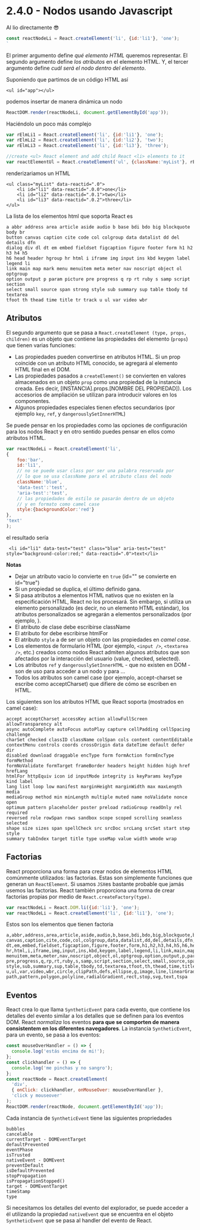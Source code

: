 # 2.4.0 - Nodos usando Javascript

Al lio directamente 😎

```javascript
const reactNodeLi = React.createElement('li', {id:'li1'}, 'one');
`
```

El primer argumento define _qué elemento HTML_ queremos representar. El segundo argumento define _los atributos_ en el elemento HTML. Y, el tercer argumento define _cuál será el nodo dentro del elemento_.

Suponiendo que partimos de un código HTML así

```markup
<ul id="app"></ul>
```

podemos insertar de manera dinámica un nodo

```javascript
ReactDOM.render(reactNodeLi, document.getElementById('app'));
```

Haciéndolo un poco más complejo

```javascript
var rElmLi1 = React.createElement('li', {id:'li1'}, 'one');
var rElmLi2 = React.createElement('li', {id:'li2'}, 'two');
var rElmLi3 = React.createElement('li', {id:'li3'}, 'three');

//create <ul> React element and add child React <li> elements to it
var reactElementUl = React.createElement('ul', {className:'myList'}, rElmLi1,rElmLi2,rElmLi3);
```

renderizariamos un HTML

```markup
<ul class="myList" data-reactid=".0">
    <li id="li1" data-reactid=".0.0">one</li>
    <li id="li2" data-reactid=".0.1">two</li>
    <li id="li3" data-reactid=".0.2">three</li>
</ul>
```

La lista de los elementos html que soporta React es

```text
a abbr address area article aside audio b base bdi bdo big blockquote body br
button canvas caption cite code col colgroup data datalist dd del details dfn
dialog div dl dt em embed fieldset figcaption figure footer form h1 h2 h3 h4 h5
h6 head header hgroup hr html i iframe img input ins kbd keygen label legend li
link main map mark menu menuitem meta meter nav noscript object ol optgroup
option output p param picture pre progress q rp rt ruby s samp script section
select small source span strong style sub summary sup table tbody td textarea
tfoot th thead time title tr track u ul var video wbr
```

## Atributos

El segundo argumento que se pasa a `React.createElement (type, props, children)` es un objeto que contiene las propiedades del elemento \(`props`\) que tienen varias funciones:

* Las propiedades pueden convertirse en atributos HTML. Si un prop coincide con un atributo HTML conocido, se agregará al elemento HTML final en el DOM.
* Las propiedades pasados a `createElement()` se convierten en valores almacenados en un objeto `prop` como una propiedad de la instancia creada. Ees decir, \[INSTANCIA\].props.\[NOMBRE DEL PROPIEDAD\]\). Los accesorios de ampliación se utilizan para introducir valores en los componentes.
* Algunos propiedades especiales tienen efectos secundarios \(por ejemplo `key`, `ref`, y `dangerouslySetInnerHTML`\)

Se puede pensar en los propiedades como las opciones de configuración para los nodos React y en otro sentido puedes pensar en ellos como atributos HTML.

```javascript
var reactNodeLi = React.createElement('li',
{
    foo:'bar',
    id:'li1',
    // no se puede usar class por ser una palabra reservada por
    // lo que se usa className para el atributo class del nodo
    className:'blue',
    'data-test':'test',
    'aria-test':'test',
    // las propiedades de estilo se pasarán dentro de un objeto
    // y en formato como camel case
    style:{backgroundColor:'red'}
},
'text'
);
```

el resultado sería

```markup
 <li id="li1" data-test="test" class="blue" aria-test="test" style="background-color:red;" data-reactid=".0">text</li>
```

**Notas**

* Dejar un atributo vacio lo convierte en `true` \(id="" se convierte en id="true"\)
* Si un propiedad se duplica, el último definido gana.
* Si pasa atributos a elementos HTML nativos que no existen en la especificación HTML, React no los procesará. Sin embargo, si utiliza un elemento personalizado \(es decir, no un elemento HTML estándar\), los atributos personalizados se agregarán a elementos personalizados \(por ejemplo, \).
* El atributo de clase debe escribirse className
* El atributo for debe escribirse htmlFor
* El atributo `style` a de ser un objeto con las propiedades en _camel case_.
* Los elementos de formulario HTML \(por ejemplo, `<input />`, `<textarea />`, etc.\) creados como nodos React admiten algunos atributos que son afectados por la interacción del usuario \(value, checked, selected\).
* Los atributos `ref` y `dangerouslySetInnerHTML` - que no existen en DOM - son de uso para acceder a un nodo y para ...
* Todos los atributos son camel case \(por ejemplo, accept-charset se escribe como acceptCharset\) que difiere de cómo se escriben en HTML.

Los siguientes son los atributos HTML que React soporta \(mostrados en camel case\):

```text
accept acceptCharset accessKey action allowFullScreen allowTransparency alt
async autoComplete autoFocus autoPlay capture cellPadding cellSpacing challenge
charSet checked classID className colSpan cols content contentEditable
contextMenu controls coords crossOrigin data dateTime default defer dir
disabled download draggable encType form formAction formEncType formMethod
formNoValidate formTarget frameBorder headers height hidden high href hrefLang
htmlFor httpEquiv icon id inputMode integrity is keyParams keyType kind label
lang list loop low manifest marginHeight marginWidth max maxLength media
mediaGroup method min minLength multiple muted name noValidate nonce open
optimum pattern placeholder poster preload radioGroup readOnly rel required
reversed role rowSpan rows sandbox scope scoped scrolling seamless selected
shape size sizes span spellCheck src srcDoc srcLang srcSet start step style
summary tabIndex target title type useMap value width wmode wrap
```

## Factorias

React proporciona una forma para crear nodos de elementos HTML comúnmente utilizados: las factorias. Estas son simplemente funciones que generan un `ReactElement`. Si usamos `JSX`es bastante probable que jamás usemos las factorias. React también proporciona una forma de crear factorías propias por medio de `React.createFactory(type)`.

```javascript
var reactNodeLi = React.DOM.li({id:'li1'}, 'one');
var reactNodeLi = React.createElement('li', {id:'li1'}, 'one');
```

Estos son los elementos que tienen factoria

```text
a,abbr,address,area,article,aside,audio,b,base,bdi,bdo,big,blockquote,body,br,button,
canvas,caption,cite,code,col,colgroup,data,datalist,dd,del,details,dfn,dialog,div,dl,
dt,em,embed,fieldset,figcaption,figure,footer,form,h1,h2,h3,h4,h5,h6,head,header,hgroup,
hr,html,i,iframe,img,input,ins,kbd,keygen,label,legend,li,link,main,map,mark,menu,
menuitem,meta,meter,nav,noscript,object,ol,optgroup,option,output,p,param,picture,
pre,progress,q,rp,rt,ruby,s,samp,script,section,select,small,source,span,strong,
style,sub,summary,sup,table,tbody,td,textarea,tfoot,th,thead,time,title,tr,track,
u,ul,var,video,wbr,circle,clipPath,defs,ellipse,g,image,line,linearGradient,mask,
path,pattern,polygon,polyline,radialGradient,rect,stop,svg,text,tspa
```

## Eventos

React crea lo que llama `SyntheticEvent` para cada evento, que contiene los detalles del evento similar a los detalles que se definen para los eventos DOM. React _normaliza_ los eventos **para que se comporten de manera consistentem en los diferentes navegadores**. La instancia `SyntheticEvent`, para un evento, se pasa a los eventos:

```javascript
const mouseOverHandler = () => {
  console.log('estás encima de mi!');
};
const clickhandler = () => {
  console.log('me pinchas y no sangro');
};
const reactNode = React.createElement(
  'div',
  { onClick: clickhandler, onMouseOver: mouseOverHandler },
  'click y mouseover'
);
ReactDOM.render(reactNode, document.getElementById('app'));
```

Cada instancia de `SyntheticEvent` tiene las siguientes propriedades

```text
bubbles
cancelable
currentTarget - DOMEventTarget
defaultPrevented
eventPhase
isTrusted
nativeEvent - DOMEvent
preventDefault
isDefaultPrevented
stopPropagation
isPropagationStopped()
target - DOMEventTarget
timeStamp
type
```

Si necesitamos los detalles del evento del explorador, se puede acceder a él utilizando la propiedad `nativeEvent` que se encuentra en el objeto `SyntheticEvent` que se pasa al handler del evento de React.

